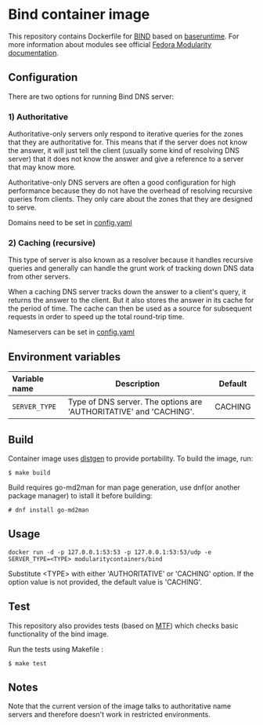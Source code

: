 Bind container image
====================

This repository contains Dockerfile for [BIND](https://www.isc.org/downloads/bind/) based on [baseruntime](""https://hub.docker.com/r/baseruntime/baseruntime/).
For more information about modules see official [Fedora Modularity documentation](docs.pagure.org/modularity/).


Configuration
----------------------------------

There are two options for running Bind DNS server:

### 1) Authoritative

Authoritative-only servers only respond to iterative queries for the zones that they are authoritative for. This means that if the server does not know the answer, it will just tell the client (usually some kind of resolving DNS server) that it does not know the answer and give a reference to a server that may know more.

Authoritative-only DNS servers are often a good configuration for high performance because they do not have the overhead of resolving recursive queries from clients. They only care about the zones that they are designed to serve.

Domains need to be set in [config.yaml](./files/authoritative-dns/config.yaml)

### 2) Caching (recursive)

This type of server is also known as a resolver because it handles recursive queries and generally can handle the grunt work of tracking down DNS data from other servers.

When a caching DNS server tracks down the answer to a client's query, it returns the answer to the client. But it also stores the answer in its cache for the period of time. The cache can then be used as a source for subsequent requests in order to speed up the total round-trip time.

Nameservers can be set in [config.yaml](./files/caching-dns/config.yaml)


Environment variables
----------------------------------   

|    Variable name                |    Description                                                     |    Default
| :------------------------------ | ------------------------------------------------------------------ | -------------------------------
|  `SERVER_TYPE`                  | Type of DNS server. The options are 'AUTHORITATIVE' and 'CACHING'. |  CACHING

Build
----------------------------------

Container image uses [distgen](https://github.com/devexp-db/distgen) to provide portability. To build the image, run:
```
$ make build
```
Build requires go-md2man for man page generation, use dnf(or another package manager) to istall it before building:
```
# dnf install go-md2man
```

Usage
----------------------------------

```
docker run -d -p 127.0.0.1:53:53 -p 127.0.0.1:53:53/udp -e SERVER_TYPE=<TYPE> modularitycontainers/bind
```
Substitute \<TYPE\> with either 'AUTHORITATIVE' or 'CACHING' option. If the option value is not provided, the default value is 'CACHING'.

Test
----------------------------------
This repository also provides tests (based on [MTF](https://github.com/fedora-modularity/meta-test-family)) which checks basic functionality of the bind image.

Run the tests using Makefile :
```
$ make test
```

Notes
----------------------------------

Note that the current version of the image talks to authoritative name
servers and therefore doesn't work in restricted environments.
